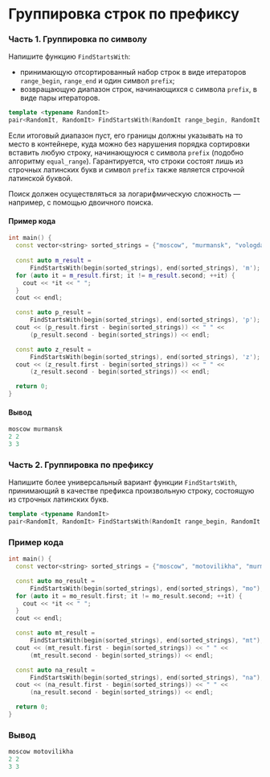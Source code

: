 # Группировка строк по префиксу

### Часть 1. Группировка по символу

Напишите функцию `FindStartsWith`:

* принимающую отсортированный набор строк в виде итераторов `range_begin`, `range_end` и один символ `prefix`;
* возвращающую диапазон строк, начинающихся с символа `prefix`, в виде пары итераторов.

```c++
template <typename RandomIt>
pair<RandomIt, RandomIt> FindStartsWith(RandomIt range_begin, RandomIt range_end, char prefix);
```
Если итоговый диапазон пуст, его границы должны указывать на то место в контейнере, куда можно без нарушения порядка сортировки вставить любую строку, начинающуюся с символа `prefix` (подобно алгоритму `equal_range`). Гарантируется, что строки состоят лишь из строчных латинских букв и символ `prefix` также является строчной латинской буквой.

Поиск должен осуществляться за логарифмическую сложность — например, с помощью двоичного поиска.

#### Пример кода

```c++
int main() {
  const vector<string> sorted_strings = {"moscow", "murmansk", "vologda"};
  
  const auto m_result =
      FindStartsWith(begin(sorted_strings), end(sorted_strings), 'm');
  for (auto it = m_result.first; it != m_result.second; ++it) {
    cout << *it << " ";
  }
  cout << endl;

  const auto p_result =
      FindStartsWith(begin(sorted_strings), end(sorted_strings), 'p');
  cout << (p_result.first - begin(sorted_strings)) << " " <<
      (p_result.second - begin(sorted_strings)) << endl;

  const auto z_result =
      FindStartsWith(begin(sorted_strings), end(sorted_strings), 'z');
  cout << (z_result.first - begin(sorted_strings)) << " " <<
      (z_result.second - begin(sorted_strings)) << endl;

  return 0;
}
```
#### Вывод

```objectivec
moscow murmansk
2 2
3 3
```

### Часть 2. Группировка по префиксу

Напишите более универсальный вариант функции `FindStartsWith`, принимающий в качестве префикса произвольную строку, состоящую из строчных латинских букв.

```c++
template <typename RandomIt>
pair<RandomIt, RandomIt> FindStartsWith(RandomIt range_begin, RandomIt range_end, const string& prefix);
```

### Пример кода

```c++
int main() {
  const vector<string> sorted_strings = {"moscow", "motovilikha", "murmansk"};

  const auto mo_result =
      FindStartsWith(begin(sorted_strings), end(sorted_strings), "mo");
  for (auto it = mo_result.first; it != mo_result.second; ++it) {
    cout << *it << " ";
  }
  cout << endl;

  const auto mt_result =
      FindStartsWith(begin(sorted_strings), end(sorted_strings), "mt");
  cout << (mt_result.first - begin(sorted_strings)) << " " <<
      (mt_result.second - begin(sorted_strings)) << endl;

  const auto na_result =
      FindStartsWith(begin(sorted_strings), end(sorted_strings), "na");
  cout << (na_result.first - begin(sorted_strings)) << " " <<
      (na_result.second - begin(sorted_strings)) << endl;

  return 0;
}
```
### Вывод

```objectivec
moscow motovilikha
2 2
3 3
```


